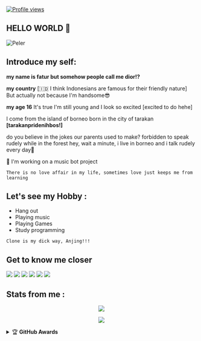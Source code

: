 [![Profile views](https://gpvc.arturio.dev/DIORrios285)](https://github.com/DIORrios285) 

## HELLO WORLD :grimacing:
![Peler](https://telegra.ph/file/35e203b774a3ff2534291.jpg)

## Introduce my self:
**my name is fatur but somehow people call me dior!?**

**my country** [🇮🇩 I think Indonesians are famous for their friendly nature]
But actually not because I'm handsome😎

**my age 16**
It's true I'm still young and I look so excited
[excited to do hehe]

I come from the island of borneo born in the city of tarakan **[tarakanpridenihbos!]**

do you believe in the jokes our parents used to make? forbidden to speak rudely while in the forest
hey, 
wait a minute, i live in borneo and i talk rudely every day🧟

🔭 I'm working on a music bot project

```There is no love affair in my life, sometimes love just keeps me from learning```

## Let's see my Hobby :
- Hang out
- Playing music
- Playing Games
- Study programming

```Clone is my dick way, Anjing!!!```

## Get to know me closer 
</p>
<img src="https://user-images.githubusercontent.com/73097560/115834477-dbab4500-a447-11eb-908a-139a6edaec5c.gif">
    <a href="https://t.me/faturdiorjuga" target="blank"><img src="https://img.icons8.com/nolan/55/telegram-app.png" /></a>
    <a href="https://t.me/uurfavboys1" target="blank"><img src="https://img.icons8.com/nolan/55/telegram-app.png" /></a>
    <a href="https://t.me/fandasupport" target="blank"><img src="https://img.icons8.com/nolan/55/telegram-app.png" /></a>
    <a href="https://instagram.com/fatur.285" target="blank"><img src="https://img.icons8.com/nolan/55/instagram-new.png" /></a>
<img src="https://user-images.githubusercontent.com/73097560/115834477-dbab4500-a447-11eb-908a-139a6edaec5c.gif">

## Stats from me :
<p align="center">
<a href="https://github.com/DIORrios285">
<img src="https://github-readme-stats.vercel.app/api?username=DIORrios285&show_icons=true&theme=tokyonight">
</a>
</p>

<p align="center">
<a href="https://github.com/DIORrios285">
<img src="https://github-readme-stats.vercel.app/api/top-langs/?username=DIORrios285&theme=radical&layout=compact">
</a>
</p>

<details>
    <summary>&#127942 <b>GitHub Awards</b></summary><br/>

![Github Trophy](https://github-profile-trophy.vercel.app/?username=DIORrios285)

</details>
